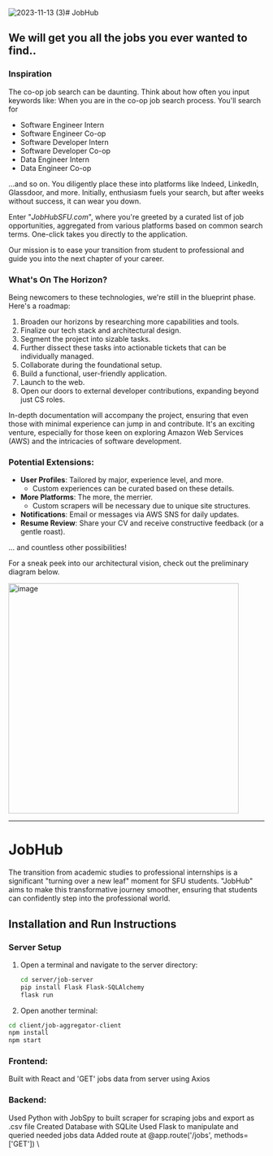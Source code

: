 ![2023-11-13 (3)](https://github.com/thedarianwong/JobHub/assets/93755359/8fd068b6-9e4b-4612-bc47-bce9750ada6d)# JobHub
## We will get you all the jobs you ever wanted to find..

### Inspiration
The co-op job search can be daunting. Think about how often you input keywords like:
When you are in the co-op job search process. You'll search for 
- Software Engineer Intern 
- Software Engineer Co-op 
- Software Developer Intern 
- Software Developer Co-op 
- Data Engineer Intern 
- Data Engineer Co-op 

...and so on. You diligently place these into platforms like Indeed, LinkedIn, Glassdoor, and more. Initially, enthusiasm fuels your search, but after weeks without success, it can wear you down. 

Enter "_JobHubSFU.com_", where you're greeted by a curated list of job opportunities, aggregated from various platforms based on common search terms. One-click takes you directly to the application. 

Our mission is to ease your transition from student to professional and guide you into the next chapter of your career.

### What's On The Horizon? 
Being newcomers to these technologies, we're still in the blueprint phase. Here's a roadmap:
1. Broaden our horizons by researching more capabilities and tools.
2. Finalize our tech stack and architectural design.
3. Segment the project into sizable tasks.
4. Further dissect these tasks into actionable tickets that can be individually managed.
5. Collaborate during the foundational setup.
6. Build a functional, user-friendly application.
7. Launch to the web.
8. Open our doors to external developer contributions, expanding beyond just CS roles.

In-depth documentation will accompany the project, ensuring that even those with minimal experience can jump in and contribute. It's an exciting venture, especially for those keen on exploring Amazon Web Services (AWS) and the intricacies of software development.

### Potential Extensions:
- **User Profiles**: Tailored by major, experience level, and more.
  - Custom experiences can be curated based on these details.
- **More Platforms**: The more, the merrier.
  - Custom scrapers will be necessary due to unique site structures.
- **Notifications**: Email or messages via AWS SNS for daily updates.
- **Resume Review**: Share your CV and receive constructive feedback (or a gentle roast).

... and countless other possibilities!

For a sneak peek into our architectural vision, check out the preliminary diagram below.

<img width="453" alt="image" src="https://github.com/Mark-Vu/JobHub/assets/99154887/2edfad7b-fe54-4ad1-bd35-48be40b64bb0">

--------------------------------------------------------------------------------------------------
# JobHub
The transition from academic studies to professional internships is a significant "turning over a new leaf" moment for SFU students. "JobHub" aims to make this transformative journey smoother, ensuring that students can confidently step into the professional world.
## Installation and Run Instructions

### Server Setup

1. Open a terminal and navigate to the server directory:
   ```bash
   cd server/job-server
   pip install Flask Flask-SQLAlchemy
   flask run
   ```
  
2. Open another terminal:
  
  ```bash
  cd client/job-aggregator-client
  npm install
  npm start
  ```

### Frontend: 
Built with React and 'GET' jobs data from server using Axios

### Backend: 
Used Python with JobSpy to built scraper for scraping jobs and export as .csv file
Created Database with SQLite
Used Flask to manipulate and queried needed jobs data
Added route at @app.route('/jobs', methods=['GET'])
\



